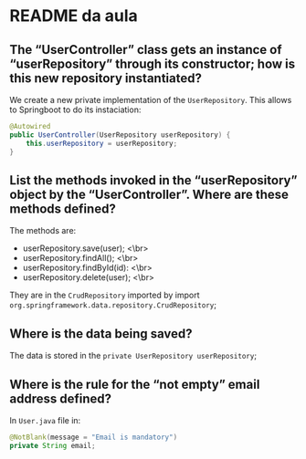 # README da aula

## The “UserController” class gets an instance of “userRepository” through its constructor; how is this new repository instantiated?

We create a new private implementation of the `UserRepository`. This allows to Springboot to do its instaciation:
```java
@Autowired
public UserController(UserRepository userRepository) {
    this.userRepository = userRepository;
}
```

## List the methods invoked in the “userRepository” object by the “UserController”. Where are these methods defined?

The methods are:
* userRepository.save(user); <\br>
* userRepository.findAll(); <\br>
* userRepository.findById(id): <\br>
* userRepository.delete(user); <\br>

They are in the `CrudRepository` imported by import `org.springframework.data.repository.CrudRepository`; 

## Where is the data being saved?

The data is stored in the `private UserRepository userRepository`;

## Where is the rule for the “not empty” email address defined?

In `User.java` file in:

```java
@NotBlank(message = "Email is mandatory")
private String email;
```
